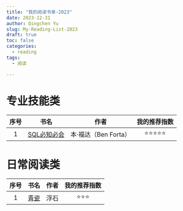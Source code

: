 ```yaml
---
title: "我的阅读书单-2023"
date: 2023-12-31
author: Qingchen Yu
slug: My-Reading-List-2023
draft: true
toc: false
categories:
  - reading
tags:
  - 阅读

---
```


# 专业技能类

| 序号 |                           书名                           |         作者         |               我的推荐指数               |
| :--: | :------------------------------------------------------: | :------------------: | :--------------------------------------: |
|  1   | [SQL必知必会](https://book.douban.com/subject/35167240/) | 本·福达（Ben Forta） | &#11088;&#11088;&#11088;&#11088;&#11088; |

# 日常阅读类

| 序号 |                       书名                       | 作者 |       我的推荐指数       |
| :--: | :----------------------------------------------: | :--: | :----------------------: |
|  1   | [青瓷](https://book.douban.com/subject/1475258/) | 浮石 | &#11088;&#11088;&#11088; |

